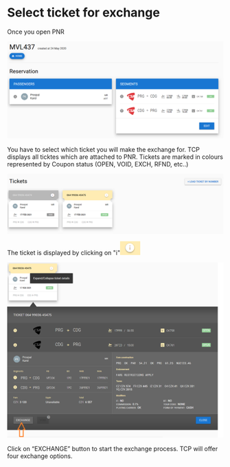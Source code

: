 # Select ticket for exchange

Once you open PNR 

![](../../.gitbook/assets/image%20%2861%29.png)

You have to select which ticket you will make the exchange for. TCP displays all ticktes which are attached to PNR. Tickets are marked in colours represented by Coupon status \(OPEN, VOID, EXCH, RFND, etc..\)

![Example with VOID and OPEN status ticket](../../.gitbook/assets/image%20%2885%29.png)

The ticket is displayed by clicking on "i"![](../../.gitbook/assets/image%20%2863%29.png) 

![](../../.gitbook/assets/tcp_ex%20%281%29.png)

Click on “EXCHANGE” button to start the exchange process. TCP will offer four exchange options.

